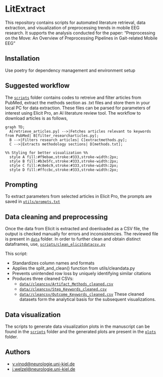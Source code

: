 # LitExtract

This repository contains scripts for automated literature retrieval, data extraction, and visualization of preprocessing trends in mobile EEG research.
It supports the analysis conducted for the paper:
“Preprocessing on the Move: An Overview of Preprocessing Pipelines in Gait-related Mobile EEG”

## Installation

Use poetry for dependency management and environment setup

## Suggested workflow
The [`scripts`](scripts) folder contains codes to retreive and filter articles from PubMed, extract the methods section as .txt files and store them in your local PC for data extraction. These files can be parsed for parameters of interest using Elicit Pro, an AI literature review tool. The workflow to download articles is as follows,

```mermaid
graph TD;
  A[retrieve_articles.py] -->|Fetches articles relevant to keywords from PubMed| B[filter_researcharticles.py];
  B -->|Filters research articles| C[extractmethods.py];
  C -->|Extracts methodology sections| D[methods.txt];

%% Styling for better visualization %%
  style A fill:#f9ebae,stroke:#333,stroke-width:2px;
  style B fill:#b3e5fc,stroke:#333,stroke-width:2px;
  style C fill:#c8e6c9,stroke:#333,stroke-width:2px;
  style D fill:#ffccbc,stroke:#333,stroke-width:2px;
```

## Prompting
To extract parameters from selected articles in Elicit Pro, the prompts are saved in [`utils/prompts.txt`](utils/prompts.txt)

## Data cleaning and preprocessing
Once the data from Elicit is extracted and doenloaded as a CSV file, the output is checked manually for errors and inconsistencies. The reviewed file is present in [`data`](data) folder. 
In order to further clean and obtain distinct dataframes, use, [`scripts/clean_elicitdatacsv.py`](scripts/clean_elicitdatacsv.py)

This script:
- Standardizes column names and formats
- Applies the split_and_clean() function from utils/cleandata.py
- Prevents unintended row loss by uniquely identifying similar citations
- Produces three cleaned CSVs:
  - [`data//cleancsv/Artifact_Methods_cleaned.csv`](data//cleancsv/Artifact_Methods_cleaned.csv)
  - [`data//cleancsv/Step_Keywords_cleaned.csv`](data//cleancsv/Step_Keywords_cleaned.csv)
  - [`data//cleancsv/Outcome_Keywords_cleaned.csv`](data//cleancsv/Outcome_Keywords_cleaned.csv)
These cleaned datasets form the analytical basis for the subsequent visualizations.

## Data visualization
The scripts to generate data visualization plots in the manuscript can be found in the [`scripts`](scripts) folder and the generated plots are present in the [`plots`](plots) folder.

## Authors
- v.vinod@neurologie.uni-kiel.de
- j.welzel@neurologie.uni-kiel.de

